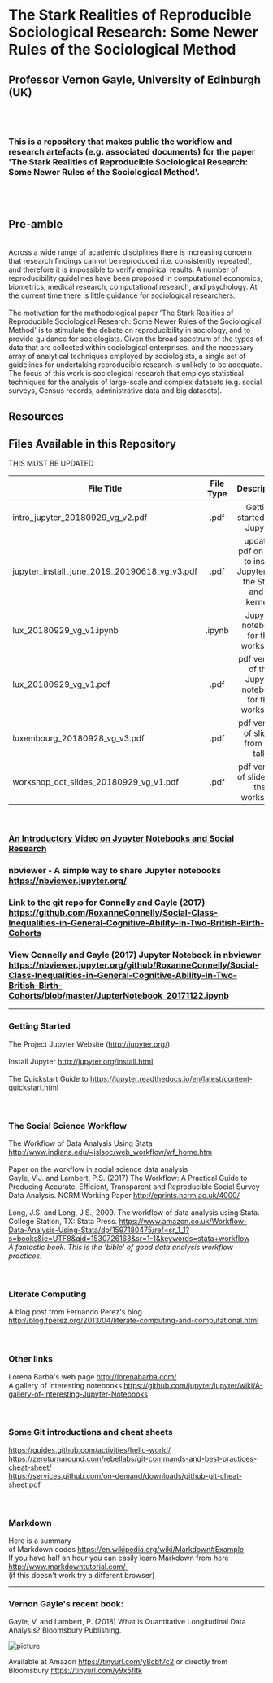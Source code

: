 # The Stark Realities of Reproducible Sociological Research: Some Newer Rules of the Sociological Method <br>
## Professor Vernon Gayle, University of Edinburgh (UK) <br>
<br>
<br>
 
### This is a repository that makes public the workflow and research artefacts (e.g. associated documents) for the paper 'The Stark Realities of Reproducible Sociological Research: Some Newer Rules of the Sociological Method'. <br>
<br>
<br>

## Pre-amble <br>
<br>
Across a wide range of academic disciplines there is increasing concern that research findings cannot be reproduced (i.e. consistently repeated), and therefore it is impossible to verify empirical results. A number of reproducibility guidelines have been proposed in computational economics, biometrics, medical research, computational research, and psychology. At the current time there is little guidance for sociological researchers. <br>
<br>
The motivation for the methodological paper 'The Stark Realities of Reproducible Sociological Research: Some Newer Rules of the Sociological Method' is to stimulate the debate on reproducibility in sociology, and to provide guidance for sociologists. Given the broad spectrum of the types of data that are collected within sociological enterprises, and the necessary array of analytical techniques employed by sociologists, a single set of guidelines for undertaking reproducible research is unlikely to be adequate. The focus of this work is sociological research that employs statistical techniques for the analysis of large-scale and complex datasets (e.g. social surveys, Census records, administrative data and big datasets).
<br>


## Resources <br>

## Files Available in this Repository <br>

THIS MUST BE UPDATED

| File Title      | File Type          | Description
| -------------------------------------|:-------------:|:-------------:|
| intro_jupyter_20180929_vg_v2.pdf |.pdf | Getting started with Jupyter |
| jupyter_install_june_2019_20190618_vg_v3.pdf | .pdf | updated pdf on how to install Jupyter and the Stata and R kernels |
| lux_20180929_vg_v1.ipynb| .ipynb | Jupyter notebook for the workshop |
| lux_20180929_vg_v1.pdf| .pdf | pdf version of the Jupyter notebook for the workshop |
| luxembourg_20180928_vg_v3.pdf| .pdf | pdf version of slides from my talk |
| workshop_oct_slides_20180929_vg_v1.pdf| .pdf | pdf version of slides for the workshop|

<br>


### [An Introductory Video on Jypyter Notebooks and Social Research](https://www.youtube.com/watch?v=Os3s1jwLAEI)  <br>

### nbviewer - A simple way to share Jupyter notebooks https://nbviewer.jupyter.org/ <br>
### Link to the git repo for Connelly and Gayle (2017) https://github.com/RoxanneConnelly/Social-Class-Inequalities-in-General-Cognitive-Ability-in-Two-British-Birth-Cohorts <br>
### View Connelly and Gayle (2017) Jupyter Notebook in nbviewer https://nbviewer.jupyter.org/github/RoxanneConnelly/Social-Class-Inequalities-in-General-Cognitive-Ability-in-Two-British-Birth-Cohorts/blob/master/JupterNotebook_20171122.ipynb

----

### Getting Started <br>
The Project Jupyter Website (http://jupyter.org/) <br>
<br>
Install Jupyter http://jupyter.org/install.html<br>
<br>
The Quickstart Guide to https://jupyter.readthedocs.io/en/latest/content-quickstart.html  <br>
 <br>
<br>
### The Social Science Workflow
The Workflow of Data Analysis Using Stata http://www.indiana.edu/~jslsoc/web_workflow/wf_home.htm  <br>
<br>
Paper on the workflow in social science data analysis  <br>
Gayle, V.J. and Lambert, P.S. (2017) The Workflow: A Practical Guide to Producing Accurate, Efficient, Transparent and Reproducible Social Survey Data Analysis. NCRM Working Paper http://eprints.ncrm.ac.uk/4000/  <br>
<br>
Long, J.S. and Long, J.S., 2009. The workflow of data analysis using Stata. College Station, TX: Stata Press.
https://www.amazon.co.uk/Workflow-Data-Analysis-Using-Stata/dp/1597180475/ref=sr_1_1?s=books&ie=UTF8&qid=1530726163&sr=1-1&keywords=stata+workflow<br>
_A fantastic book. This is the 'bible' of good data analysis workflow practices._ <br>
<br>
<br>
### Literate Computing <br>
A blog post from Fernando Perez's blog http://blog.fperez.org/2013/04/literate-computing-and-computational.html  <br>
<br>
<br>
### Other links <br>
Lorena Barba's web page http://lorenabarba.com/ <br>
A gallery of interesting notebooks https://github.com/jupyter/jupyter/wiki/A-gallery-of-interesting-Jupyter-Notebooks <br>
<br>
<br>
### Some Git introductions and cheat sheets  <br>
https://guides.github.com/activities/hello-world/ <br>
https://zeroturnaround.com/rebellabs/git-commands-and-best-practices-cheat-sheet/ <br>
https://services.github.com/on-demand/downloads/github-git-cheat-sheet.pdf <br>
<br>
<br>
### Markdown <br>
Here is a summary of Markdown codes https://en.wikipedia.org/wiki/Markdown#Example <br>
If you have half an hour you can easily learn Markdown from here <br>
http://www.markdowntutorial.com/ <br>
(if this doesn't work try a different browser)




---


### Vernon Gayle's recent book:


Gayle, V. and Lambert, P. (2018) What is Quantitative Longitudinal Data Analysis?  Bloomsbury Publishing.

![picture](https://media.bloomsbury.com/rep/f/9781472515407.jpg)

Available at Amazon https://tinyurl.com/y8cbf7c2 or directly from Bloomsbury https://tinyurl.com/y9x5fltk


